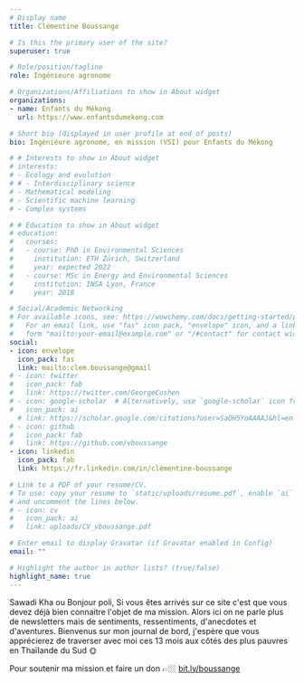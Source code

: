 ```yaml
---
# Display name
title: Clémentine Boussange

# Is this the primary user of the site?
superuser: true

# Role/position/tagline
role: Ingénieure agronome

# Organizations/Affiliations to show in About widget
organizations:
- name: Enfants du Mékong
  url: https://www.enfantsdumekong.com

# Short bio (displayed in user profile at end of posts)
bio: Ingénieure agronome, en mission (VSI) pour Enfants du Mékong

# # Interests to show in About widget
# interests:
# - Ecology and evolution
# # - Interdisciplinary science
# - Mathematical modeling
# - Scientific machine learning
# - Complex systems

# # Education to show in About widget
# education:
#   courses:
#   - course: PhD in Environmental Sciences
#     institution: ETH Zürich, Switzerland
#     year: expected 2022
#   - course: MSc in Energy and Environmental Sciences
#     institution: INSA Lyon, France
#     year: 2018

# Social/Academic Networking
# For available icons, see: https://wowchemy.com/docs/getting-started/page-builder/#icons
#   For an email link, use "fas" icon pack, "envelope" icon, and a link in the
#   form "mailto:your-email@example.com" or "/#contact" for contact widget.
social:
- icon: envelope
  icon_pack: fas
  link: mailto:clem.boussange@gmail
# - icon: twitter
#   icon_pack: fab
#   link: https://twitter.com/GeorgeCushen
# - icon: google-scholar  # Alternatively, use `google-scholar` icon from `ai` icon pack
#   icon_pack: ai
  # link: https://scholar.google.com/citations?user=SaQH5YoAAAAJ&hl=en
# - icon: github
#   icon_pack: fab
#   link: https://github.com/vboussange
- icon: linkedin
  icon_pack: fab
  link: https://fr.linkedin.com/in/clémentine-boussange

# Link to a PDF of your resume/CV.
# To use: copy your resume to `static/uploads/resume.pdf`, enable `ai` icons in `params.toml`, 
# and uncomment the lines below.
# - icon: cv
#   icon_pack: ai
#   link: uploads/CV_vboussange.pdf

# Enter email to display Gravatar (if Gravatar enabled in Config)
email: ""

# Highlight the author in author lists? (true/false)
highlight_name: true
---
```



Sawadi Kha ou Bonjour poli,
Si vous êtes arrivés sur ce site c'est que vous devez déjà bien connaitre l'objet de ma mission. Alors ici on ne parle plus de newsletters mais de sentiments, ressentiments, d'anecdotes et d'aventures. Bienvenus sur mon journal de bord, j'espère que vous apprécierez de traverser avec moi ces 13 mois aux côtés des plus pauvres en Thaïlande du Sud 🌞

Pour soutenir ma mission et faire un don 👉🏼 [bit.ly/boussange](bit.ly/boussange)
